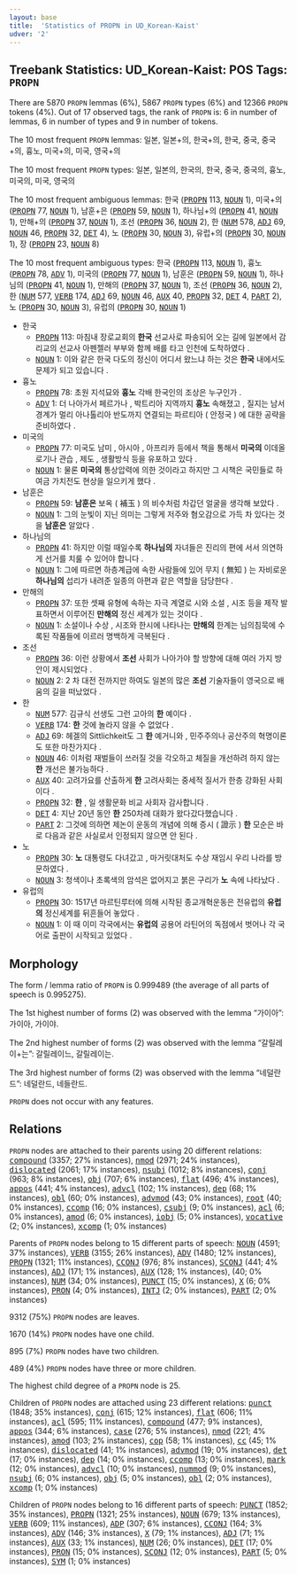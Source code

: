 ```yaml
---
layout: base
title:  'Statistics of PROPN in UD_Korean-Kaist'
udver: '2'
---
```


## Treebank Statistics: UD_Korean-Kaist: POS Tags: `PROPN`

There are 5870 `PROPN` lemmas (6%), 5867 `PROPN` types (6%) and 12366 `PROPN` tokens (4%).
Out of 17 observed tags, the rank of `PROPN` is: 6 in number of lemmas, 6 in number of types and 9 in number of tokens.

The 10 most frequent `PROPN` lemmas: 일본, 일본+의, 한국+의, 한국, 중국, 중국+의, 흉노, 미국+의, 미국, 영국+의

The 10 most frequent `PROPN` types:  일본, 일본의, 한국의, 한국, 중국, 중국의, 흉노, 미국의, 미국, 영국의

The 10 most frequent ambiguous lemmas: 한국 (<tt><a href="ko_kaist-pos-PROPN.html">PROPN</a></tt> 113, <tt><a href="ko_kaist-pos-NOUN.html">NOUN</a></tt> 1), 미국+의 (<tt><a href="ko_kaist-pos-PROPN.html">PROPN</a></tt> 77, <tt><a href="ko_kaist-pos-NOUN.html">NOUN</a></tt> 1), 남훈+은 (<tt><a href="ko_kaist-pos-PROPN.html">PROPN</a></tt> 59, <tt><a href="ko_kaist-pos-NOUN.html">NOUN</a></tt> 1), 하나님+의 (<tt><a href="ko_kaist-pos-PROPN.html">PROPN</a></tt> 41, <tt><a href="ko_kaist-pos-NOUN.html">NOUN</a></tt> 1), 만해+의 (<tt><a href="ko_kaist-pos-PROPN.html">PROPN</a></tt> 37, <tt><a href="ko_kaist-pos-NOUN.html">NOUN</a></tt> 1), 조선 (<tt><a href="ko_kaist-pos-PROPN.html">PROPN</a></tt> 36, <tt><a href="ko_kaist-pos-NOUN.html">NOUN</a></tt> 2), 한 (<tt><a href="ko_kaist-pos-NUM.html">NUM</a></tt> 578, <tt><a href="ko_kaist-pos-ADJ.html">ADJ</a></tt> 69, <tt><a href="ko_kaist-pos-NOUN.html">NOUN</a></tt> 46, <tt><a href="ko_kaist-pos-PROPN.html">PROPN</a></tt> 32, <tt><a href="ko_kaist-pos-DET.html">DET</a></tt> 4), 노 (<tt><a href="ko_kaist-pos-PROPN.html">PROPN</a></tt> 30, <tt><a href="ko_kaist-pos-NOUN.html">NOUN</a></tt> 3), 유럽+의 (<tt><a href="ko_kaist-pos-PROPN.html">PROPN</a></tt> 30, <tt><a href="ko_kaist-pos-NOUN.html">NOUN</a></tt> 1), 장 (<tt><a href="ko_kaist-pos-PROPN.html">PROPN</a></tt> 23, <tt><a href="ko_kaist-pos-NOUN.html">NOUN</a></tt> 8)

The 10 most frequent ambiguous types:  한국 (<tt><a href="ko_kaist-pos-PROPN.html">PROPN</a></tt> 113, <tt><a href="ko_kaist-pos-NOUN.html">NOUN</a></tt> 1), 흉노 (<tt><a href="ko_kaist-pos-PROPN.html">PROPN</a></tt> 78, <tt><a href="ko_kaist-pos-ADV.html">ADV</a></tt> 1), 미국의 (<tt><a href="ko_kaist-pos-PROPN.html">PROPN</a></tt> 77, <tt><a href="ko_kaist-pos-NOUN.html">NOUN</a></tt> 1), 남훈은 (<tt><a href="ko_kaist-pos-PROPN.html">PROPN</a></tt> 59, <tt><a href="ko_kaist-pos-NOUN.html">NOUN</a></tt> 1), 하나님의 (<tt><a href="ko_kaist-pos-PROPN.html">PROPN</a></tt> 41, <tt><a href="ko_kaist-pos-NOUN.html">NOUN</a></tt> 1), 만해의 (<tt><a href="ko_kaist-pos-PROPN.html">PROPN</a></tt> 37, <tt><a href="ko_kaist-pos-NOUN.html">NOUN</a></tt> 1), 조선 (<tt><a href="ko_kaist-pos-PROPN.html">PROPN</a></tt> 36, <tt><a href="ko_kaist-pos-NOUN.html">NOUN</a></tt> 2), 한 (<tt><a href="ko_kaist-pos-NUM.html">NUM</a></tt> 577, <tt><a href="ko_kaist-pos-VERB.html">VERB</a></tt> 174, <tt><a href="ko_kaist-pos-ADJ.html">ADJ</a></tt> 69, <tt><a href="ko_kaist-pos-NOUN.html">NOUN</a></tt> 46, <tt><a href="ko_kaist-pos-AUX.html">AUX</a></tt> 40, <tt><a href="ko_kaist-pos-PROPN.html">PROPN</a></tt> 32, <tt><a href="ko_kaist-pos-DET.html">DET</a></tt> 4, <tt><a href="ko_kaist-pos-PART.html">PART</a></tt> 2), 노 (<tt><a href="ko_kaist-pos-PROPN.html">PROPN</a></tt> 30, <tt><a href="ko_kaist-pos-NOUN.html">NOUN</a></tt> 3), 유럽의 (<tt><a href="ko_kaist-pos-PROPN.html">PROPN</a></tt> 30, <tt><a href="ko_kaist-pos-NOUN.html">NOUN</a></tt> 1)


* 한국
  * <tt><a href="ko_kaist-pos-PROPN.html">PROPN</a></tt> 113: 마침내 장로교회의 <b>한국</b> 선교사로 파송되어 오는 길에 일본에서 감리교의 선교사 아펜젤러 부부와 함께 배를 타고 인천에 도착하였다 .
  * <tt><a href="ko_kaist-pos-NOUN.html">NOUN</a></tt> 1: 이와 같은 한국 다도의 정신이 어디서 왔느냐 하는 것은 <b>한국</b> 내에서도 문제가 되고 있습니다 .
* 흉노
  * <tt><a href="ko_kaist-pos-PROPN.html">PROPN</a></tt> 78: 초원 지석묘와 <b>흉노</b> 각배 한국인의 조상은 누구인가 .
  * <tt><a href="ko_kaist-pos-ADV.html">ADV</a></tt> 1: 더 나아가서 페르가나 , 박트리아 지역까지 <b>흉노</b> 속해졌고 , 질지는 남서 경계가 멀리 아나톨리아 반도까지 연결되는 파르티아 ( 안정국 ) 에 대한 공략을 준비하였다 .
* 미국의
  * <tt><a href="ko_kaist-pos-PROPN.html">PROPN</a></tt> 77: 미국도 남미 , 아시아 , 아프리카 등에서 책을 통해서 <b>미국의</b> 이데올로기나 관습 , 제도 , 생활방식 등을 유포하고 있다 .
  * <tt><a href="ko_kaist-pos-NOUN.html">NOUN</a></tt> 1: 물론 <b>미국의</b> 통상압력에 의한 것이라고 하지만 그 시책은 국민들로 하여금 가치전도 현상을 일으키게 했다 .
* 남훈은
  * <tt><a href="ko_kaist-pos-PROPN.html">PROPN</a></tt> 59: <b>남훈은</b> 보옥 ( 補玉 ) 의 비수처럼 차갑던 얼굴을 생각해 보았다 .
  * <tt><a href="ko_kaist-pos-NOUN.html">NOUN</a></tt> 1: 그의 눈빛이 지닌 의미는 그렇게 저주와 혐오감으로 가득 차 있다는 것을 <b>남훈은</b> 알았다 .
* 하나님의
  * <tt><a href="ko_kaist-pos-PROPN.html">PROPN</a></tt> 41: 하지만 이럴 때일수록 <b>하나님의</b> 자녀들은 진리의 편에 서서 의연하게 선거를 치룰 수 있어야 합니다 .
  * <tt><a href="ko_kaist-pos-NOUN.html">NOUN</a></tt> 1: 그에 따르면 하층계급에 속한 사람들에 있어 무지 ( 無知 ) 는 자비로운 <b>하나님의</b> 섭리가 내려준 일종의 아편과 같은 역할을 담당한다 .
* 만해의
  * <tt><a href="ko_kaist-pos-PROPN.html">PROPN</a></tt> 37: 또한 셋째 유형에 속하는 자극 계열로 시와 소설 , 시조 등을 제작 발표하면서 이루어진 <b>만해의</b> 정신 세계가 있는 것이다 .
  * <tt><a href="ko_kaist-pos-NOUN.html">NOUN</a></tt> 1: 소설이나 수상 , 시조와 한시에 나타나는 <b>만해의</b> 한계는 님의침묵에 수록된 작품들에 이르러 명백하게 극복된다 .
* 조선
  * <tt><a href="ko_kaist-pos-PROPN.html">PROPN</a></tt> 36: 이런 상황에서 <b>조선</b> 사회가 나아가야 할 방향에 대해 여러 가지 방안이 제시되었다 .
  * <tt><a href="ko_kaist-pos-NOUN.html">NOUN</a></tt> 2: 2 차 대전 전까지만 하여도 일본의 많은 <b>조선</b> 기술자들이 영국으로 배움의 길을 떠났었다 .
* 한
  * <tt><a href="ko_kaist-pos-NUM.html">NUM</a></tt> 577: 김규식 선생도 그런 고아의 <b>한</b> 예이다 .
  * <tt><a href="ko_kaist-pos-VERB.html">VERB</a></tt> 174: <b>한</b> 것에 놀라지 않을 수 없었다 .
  * <tt><a href="ko_kaist-pos-ADJ.html">ADJ</a></tt> 69: 헤겔의 Sittlichkeit도 그 <b>한</b> 예거니와 , 민주주의나 공산주의 혁명이론도 또한 마찬가지다 .
  * <tt><a href="ko_kaist-pos-NOUN.html">NOUN</a></tt> 46: 이처럼 재벌들이 쓰러질 것을 각오하고 체질을 개선하려 하지 않는 <b>한</b> 개선은 불가능하다 .
  * <tt><a href="ko_kaist-pos-AUX.html">AUX</a></tt> 40: 고려가요를 산출하게 <b>한</b> 고려사회는 중세적 질서가 한층 강화된 사회이다 .
  * <tt><a href="ko_kaist-pos-PROPN.html">PROPN</a></tt> 32: <b>한</b> , 일 생활문화 비교 사회자 감사합니다 .
  * <tt><a href="ko_kaist-pos-DET.html">DET</a></tt> 4: 지난 20년 동안 <b>한</b> 250차례 대화가 왔다갔다했습니다 .
  * <tt><a href="ko_kaist-pos-PART.html">PART</a></tt> 2: 그것에 의하면 제논이 운동의 개념에 의해 증시 ( 證示 ) <b>한</b> 모순은 바로 다음과 같은 사실로서 인정되지 않으면 안 된다 .
* 노
  * <tt><a href="ko_kaist-pos-PROPN.html">PROPN</a></tt> 30: <b>노</b> 대통령도 다녀갔고 , 마거릿대처도 수상 재임시 우리 나라를 방문하였다 .
  * <tt><a href="ko_kaist-pos-NOUN.html">NOUN</a></tt> 3: 청색이나 초록색의 암석은 없어지고 붉은 구리가 <b>노</b> 속에 나타났다 .
* 유럽의
  * <tt><a href="ko_kaist-pos-PROPN.html">PROPN</a></tt> 30: 1517년 마르틴루터에 의해 시작된 종교개혁운동은 전유럽의 <b>유럽의</b> 정신세계를 뒤흔들어 놓았다 .
  * <tt><a href="ko_kaist-pos-NOUN.html">NOUN</a></tt> 1: 이 때 이미 각국에서는 <b>유럽의</b> 공용어 라틴어의 독점에서 벗어나 각 국어로 출판이 시작되고 있었다 .

## Morphology

The form / lemma ratio of `PROPN` is 0.999489 (the average of all parts of speech is 0.995275).

The 1st highest number of forms (2) was observed with the lemma “가이아”: 가이아, 가이야.

The 2nd highest number of forms (2) was observed with the lemma “갈릴레이+는”: 갈릴레이느, 갈릴레이는.

The 3rd highest number of forms (2) was observed with the lemma “네덜란드”: 네덜란드, 네들란드.

`PROPN` does not occur with any features.


## Relations

`PROPN` nodes are attached to their parents using 20 different relations: <tt><a href="ko_kaist-dep-compound.html">compound</a></tt> (3357; 27% instances), <tt><a href="ko_kaist-dep-nmod.html">nmod</a></tt> (2971; 24% instances), <tt><a href="ko_kaist-dep-dislocated.html">dislocated</a></tt> (2061; 17% instances), <tt><a href="ko_kaist-dep-nsubj.html">nsubj</a></tt> (1012; 8% instances), <tt><a href="ko_kaist-dep-conj.html">conj</a></tt> (963; 8% instances), <tt><a href="ko_kaist-dep-obj.html">obj</a></tt> (707; 6% instances), <tt><a href="ko_kaist-dep-flat.html">flat</a></tt> (496; 4% instances), <tt><a href="ko_kaist-dep-appos.html">appos</a></tt> (441; 4% instances), <tt><a href="ko_kaist-dep-advcl.html">advcl</a></tt> (102; 1% instances), <tt><a href="ko_kaist-dep-dep.html">dep</a></tt> (68; 1% instances), <tt><a href="ko_kaist-dep-obl.html">obl</a></tt> (60; 0% instances), <tt><a href="ko_kaist-dep-advmod.html">advmod</a></tt> (43; 0% instances), <tt><a href="ko_kaist-dep-root.html">root</a></tt> (40; 0% instances), <tt><a href="ko_kaist-dep-ccomp.html">ccomp</a></tt> (16; 0% instances), <tt><a href="ko_kaist-dep-csubj.html">csubj</a></tt> (9; 0% instances), <tt><a href="ko_kaist-dep-acl.html">acl</a></tt> (6; 0% instances), <tt><a href="ko_kaist-dep-amod.html">amod</a></tt> (6; 0% instances), <tt><a href="ko_kaist-dep-iobj.html">iobj</a></tt> (5; 0% instances), <tt><a href="ko_kaist-dep-vocative.html">vocative</a></tt> (2; 0% instances), <tt><a href="ko_kaist-dep-xcomp.html">xcomp</a></tt> (1; 0% instances)

Parents of `PROPN` nodes belong to 15 different parts of speech: <tt><a href="ko_kaist-pos-NOUN.html">NOUN</a></tt> (4591; 37% instances), <tt><a href="ko_kaist-pos-VERB.html">VERB</a></tt> (3155; 26% instances), <tt><a href="ko_kaist-pos-ADV.html">ADV</a></tt> (1480; 12% instances), <tt><a href="ko_kaist-pos-PROPN.html">PROPN</a></tt> (1321; 11% instances), <tt><a href="ko_kaist-pos-CCONJ.html">CCONJ</a></tt> (976; 8% instances), <tt><a href="ko_kaist-pos-SCONJ.html">SCONJ</a></tt> (441; 4% instances), <tt><a href="ko_kaist-pos-ADJ.html">ADJ</a></tt> (171; 1% instances), <tt><a href="ko_kaist-pos-AUX.html">AUX</a></tt> (128; 1% instances),  (40; 0% instances), <tt><a href="ko_kaist-pos-NUM.html">NUM</a></tt> (34; 0% instances), <tt><a href="ko_kaist-pos-PUNCT.html">PUNCT</a></tt> (15; 0% instances), <tt><a href="ko_kaist-pos-X.html">X</a></tt> (6; 0% instances), <tt><a href="ko_kaist-pos-PRON.html">PRON</a></tt> (4; 0% instances), <tt><a href="ko_kaist-pos-INTJ.html">INTJ</a></tt> (2; 0% instances), <tt><a href="ko_kaist-pos-PART.html">PART</a></tt> (2; 0% instances)

9312 (75%) `PROPN` nodes are leaves.

1670 (14%) `PROPN` nodes have one child.

895 (7%) `PROPN` nodes have two children.

489 (4%) `PROPN` nodes have three or more children.

The highest child degree of a `PROPN` node is 25.

Children of `PROPN` nodes are attached using 23 different relations: <tt><a href="ko_kaist-dep-punct.html">punct</a></tt> (1848; 35% instances), <tt><a href="ko_kaist-dep-conj.html">conj</a></tt> (615; 12% instances), <tt><a href="ko_kaist-dep-flat.html">flat</a></tt> (606; 11% instances), <tt><a href="ko_kaist-dep-acl.html">acl</a></tt> (595; 11% instances), <tt><a href="ko_kaist-dep-compound.html">compound</a></tt> (477; 9% instances), <tt><a href="ko_kaist-dep-appos.html">appos</a></tt> (344; 6% instances), <tt><a href="ko_kaist-dep-case.html">case</a></tt> (276; 5% instances), <tt><a href="ko_kaist-dep-nmod.html">nmod</a></tt> (221; 4% instances), <tt><a href="ko_kaist-dep-amod.html">amod</a></tt> (103; 2% instances), <tt><a href="ko_kaist-dep-cop.html">cop</a></tt> (58; 1% instances), <tt><a href="ko_kaist-dep-cc.html">cc</a></tt> (45; 1% instances), <tt><a href="ko_kaist-dep-dislocated.html">dislocated</a></tt> (41; 1% instances), <tt><a href="ko_kaist-dep-advmod.html">advmod</a></tt> (19; 0% instances), <tt><a href="ko_kaist-dep-det.html">det</a></tt> (17; 0% instances), <tt><a href="ko_kaist-dep-dep.html">dep</a></tt> (14; 0% instances), <tt><a href="ko_kaist-dep-ccomp.html">ccomp</a></tt> (13; 0% instances), <tt><a href="ko_kaist-dep-mark.html">mark</a></tt> (12; 0% instances), <tt><a href="ko_kaist-dep-advcl.html">advcl</a></tt> (10; 0% instances), <tt><a href="ko_kaist-dep-nummod.html">nummod</a></tt> (9; 0% instances), <tt><a href="ko_kaist-dep-nsubj.html">nsubj</a></tt> (6; 0% instances), <tt><a href="ko_kaist-dep-obj.html">obj</a></tt> (5; 0% instances), <tt><a href="ko_kaist-dep-obl.html">obl</a></tt> (2; 0% instances), <tt><a href="ko_kaist-dep-xcomp.html">xcomp</a></tt> (1; 0% instances)

Children of `PROPN` nodes belong to 16 different parts of speech: <tt><a href="ko_kaist-pos-PUNCT.html">PUNCT</a></tt> (1852; 35% instances), <tt><a href="ko_kaist-pos-PROPN.html">PROPN</a></tt> (1321; 25% instances), <tt><a href="ko_kaist-pos-NOUN.html">NOUN</a></tt> (679; 13% instances), <tt><a href="ko_kaist-pos-VERB.html">VERB</a></tt> (609; 11% instances), <tt><a href="ko_kaist-pos-ADP.html">ADP</a></tt> (307; 6% instances), <tt><a href="ko_kaist-pos-CCONJ.html">CCONJ</a></tt> (164; 3% instances), <tt><a href="ko_kaist-pos-ADV.html">ADV</a></tt> (146; 3% instances), <tt><a href="ko_kaist-pos-X.html">X</a></tt> (79; 1% instances), <tt><a href="ko_kaist-pos-ADJ.html">ADJ</a></tt> (71; 1% instances), <tt><a href="ko_kaist-pos-AUX.html">AUX</a></tt> (33; 1% instances), <tt><a href="ko_kaist-pos-NUM.html">NUM</a></tt> (26; 0% instances), <tt><a href="ko_kaist-pos-DET.html">DET</a></tt> (17; 0% instances), <tt><a href="ko_kaist-pos-PRON.html">PRON</a></tt> (15; 0% instances), <tt><a href="ko_kaist-pos-SCONJ.html">SCONJ</a></tt> (12; 0% instances), <tt><a href="ko_kaist-pos-PART.html">PART</a></tt> (5; 0% instances), <tt><a href="ko_kaist-pos-SYM.html">SYM</a></tt> (1; 0% instances)

